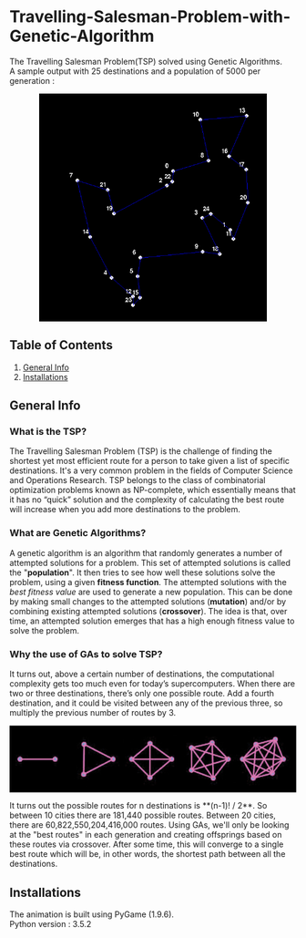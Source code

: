 # Travelling-Salesman-Problem-with-Genetic-Algorithm
The Travelling Salesman Problem(TSP) solved using Genetic Algorithms.  
A sample output with 25 destinations and a population of 5000 per generation :
<p align = "center"><img align = "center" src = "images/25pop5000.png" width = 400 height = 400/></p>

## Table of Contents
1. [General Info](#general-info)
2. [Installations](#installations)

## General Info
### What is the TSP?
The Travelling Salesman Problem (TSP) is the challenge of finding the shortest yet most efficient route for a person to take given a list of specific destinations. It's a very common problem in the fields of Computer Science and Operations Research. TSP belongs to the class of combinatorial optimization problems known as NP-complete, which essentially means that it has no “quick” solution and the complexity of calculating the best route will increase when you add more destinations to the problem. 

### What are Genetic Algorithms?
A genetic algorithm is an algorithm that randomly generates a number of attempted solutions for a problem. This set of attempted solutions is called the "**population**".
It then tries to see how well these solutions solve the problem, using a given **fitness function**. The attempted solutions with the *best fitness value* are used to generate a new population. This can be done by making small changes to the attempted solutions (**mutation**) and/or by combining existing attempted solutions (**crossover**).
The idea is that, over time, an attempted solution emerges that has a high enough fitness value to solve the problem.

### Why the use of GAs to solve TSP?
It turns out, above a certain number of destinations, the computational complexity gets too much even for today’s supercomputers. When there are two or three destinations, there’s only one possible route. Add a fourth destination, and it could be visited between any of the previous three, so multiply the previous number of routes by 3. 
<p align = "center"><img align = "center" src = "images/explanation.png"/></p>
It turns out the possible routes for n destinations is **(n-1)! / 2**.  So between 10 cities there are 181,440 possible routes. Between 20 cities, there are 60,822,550,204,416,000 routes.
Using GAs, we'll only be looking at the "best routes" in each generation and creating offsprings based on these routes via crossover. After some time, this will converge to a single best route which will be, in other words, the shortest path between all the destinations. 

## Installations
The animation is built using PyGame (1.9.6).  
Python version : 3.5.2


